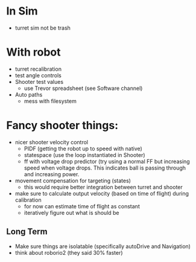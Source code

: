 # In Sim
- turret sim not be trash

# With robot
- turret recalibration
- test angle controls
- Shooter test values
    - use Trevor spreadsheet (see Software channel)
- Auto paths
  - mess with filesystem

# Fancy shooter things:
- nicer shooter velocity control
    - PIDF (getting the robot up to speed with native)
    - statespace (use the loop instantiated in Shooter)
    - ff with voltage drop predictor (try using a normal FF but increasing speed when voltage drops. This indicates ball is passing through and increasing power.
- movement compensation for targeting (states)
    - this would require better integration between turret and shooter
- make sure to calculate output velocity (based on time of flight) during calibration
    - for now can estimate time of flight as constant
    - iteratively figure out what is should be


## Long Term
- Make sure things are isolatable (specifically autoDrive and Navigation)
- think about roborio2 (they said 30% faster)